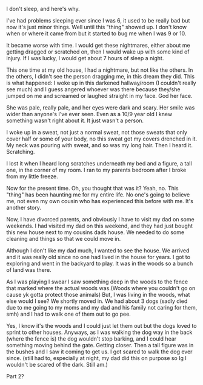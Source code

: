 I don't sleep, and here's why.

I've had problems sleeping ever since I was 6, it used to be really bad but now it's just minor things. Well until this "thing" showed up. I don't know when or where it came from but it started to bug me when I was 9 or 10.

It became worse with time. I would get these nightmares, either about me getting dragged or scratched on, then I would wake up with some kind of injury. If I was lucky, I would get about 7 hours of sleep a night.

This one time at my old house, I had a nightmare, but not like the others. In the others, I didn't see the person dragging me, in this dream they did. This is what happened: I woke up in this darkened hallway/room (I couldn't really see much) and I guess angered whoever was there because they/she jumped on me and screamed or laughed straight in my face. God her face.

She was pale, really pale, and her eyes were dark and scary. Her smile was wider than anyone's I've ever seen. Even as a 10/9 year old I knew something wasn't right about it. It just wasn't a person.

I woke up in a sweat, not just a normal sweat, not those sweats that only cover half or some of your body, no this sweat got my covers drenched in it. My neck was pouring with sweat, and so was my long hair. Then I heard it. Scratching.

I lost it when I heard long scratches underneath my bed and a figure, a tall one, in the corner of my room. I ran to my parents bedroom after I broke from my little freeze.

Now for the present time. Oh, you thought that was it? Yeah, no. This "thing" has been haunting me for my entire life. No one's going to believe me, not even my own cousin who has experienced this before with me. It's another story.

Now, I have divorced parents, and obviously I have to visit my dad on some weekends. I had visited my dad on this weekend, and they had just bought this new house next to my cousins dads house. We needed to do some cleaning and things so that we could move in.

Although I don't like my dad much, I wanted to see the house. We arrived and it was really old since no one had lived in the house for years. I got to exploring and went in the backyard to play. It was in the woods so a bunch of land was there. 

As I was playing I swear I saw something deep in the woods to the fence that marked where the actual woods was.(Woods where you couldn't go on cause yk gotta protect those animals) But, I was living in the woods, what else would I see? We shortly moved in. We had about 3 dogs (sadly died due to me going to my moms and my dad and his family not caring for them, smh) and I had to walk one of them out to go pee.

Yes, I know it's the woods and I could just let them out but the dogs loved to sprint to other houses. Anyways, as I was walking the dog way in the back (where the fence is) the dog wouldn't stop barking, and I could hear something moving behind the gate. Getting closer. Then a tall figure was in the bushes and I saw it coming to get us. I got scared to walk the dog ever since. (still had to, especially at night, my dad did this on purpose so Ig I wouldn't be scared of the dark. Still am.)

Part 2?